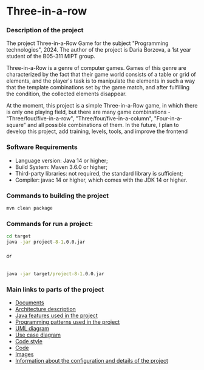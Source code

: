 # Three-in-a-row

### Description of the project

The project Three-in-a-Row Game for the subject "Programming technologies", 2024. The author of the project is Daria
Borzova, a 1st year student of the B05-311 MIPT group.

Three-in-a-Row is a genre of computer games. Games of this genre are characterized by the fact that their game world
consists of a table or grid of elements, and the player's task is to manipulate the elements in such a way that the
template combinations set by the game match, and after fulfilling the condition, the collected elements disappear.

At the moment, this project is a simple Three-in-a-Row game, in which there is only one playing field, but there are 
many game combinations - "Three/four/five-in-a-row", "Three/four/five-in-a-column", "Four-in-a-square" and all 
possible combinations of them. In the future, I plan to develop this project, add training, levels, tools, and improve 
the frontend

### Software Requirements

* Language version: Java 14 or higher;
* Build System: Maven 3.6.0 or higher;
* Third-party libraries: not required, the standard library is sufficient;
* Compiler: javac 14 or higher, which comes with the JDK 14 or higher.

### Commands to building the project

```cmd
mvn clean package
```

### Commands for run a project:

```cmd
cd target
java -jar project-8-1.0.0.jar
```

###### or

```cmd
java -jar target/project-8-1.0.0.jar
```

### Main links to parts of the project

* [Documents](./docs)
* [Architecture description](./docs/ArchitectureDescription.md)
* [Java features used in the project](./docs/features.md)
* [Programming patterns used in the project](./docs/patterns.md)
* [UML diagram](./docs/UML.png)
* [Use case diagram](./docs/UseCaseDiagram.png)
* [Code style](./rulesets/checkstyle.xml)
* [Code](./src/main/java)
* [Images](./src/main/resources/icons)
* [Information about the configuration and details of the project](./pom.xml)
